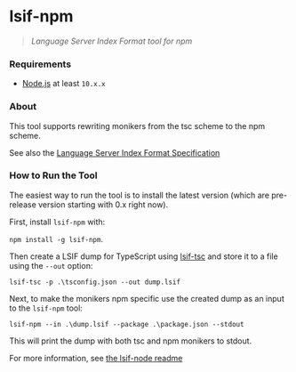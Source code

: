 # lsif-npm

> _Language Server Index Format tool for npm_

### Requirements

- [Node.js](https://nodejs.org/en/) at least `10.x.x`

### About

This tool supports rewriting monikers from the tsc scheme to the npm scheme.

See also the [Language Server Index Format Specification](https://github.com/Microsoft/language-server-protocol/blob/master/indexFormat/specification.md)

### How to Run the Tool

The easiest way to run the tool is to install the latest version (which are pre-release version starting with 0.x right now).

First, install `lsif-npm` with:

`npm install -g lsif-npm`.

Then create a LSIF dump for TypeScript using [lsif-tsc](https://github.com/microsoft/lsif-node/blob/master/tsc/README.md) and store it to a file using the `--out` option:

`lsif-tsc -p .\tsconfig.json --out dump.lsif`

Next, to make the monikers npm specific use the created dump as an input to the `lsif-npm` tool:

`lsif-npm --in .\dump.lsif --package .\package.json --stdout`

This will print the dump with both tsc and npm monikers to stdout.

For more information, see [the lsif-node readme](https://github.com/microsoft/lsif-node/blob/master/README.md)
